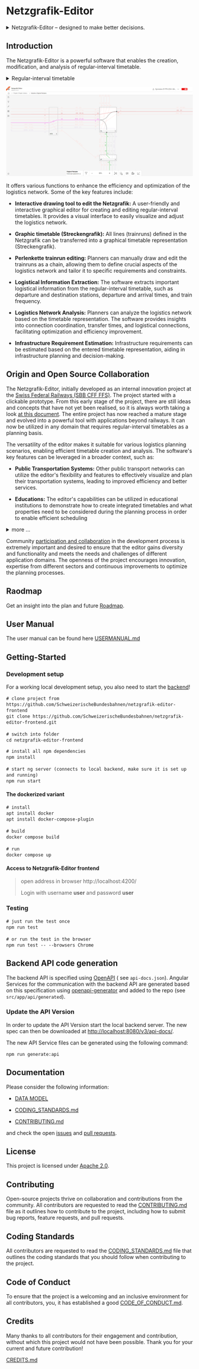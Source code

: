 # Netzgrafik-Editor

<details>
<summary>
Netzgrafik-Editor – designed to make better decisions.
</summary>

<br>

>
> **Flexible level of detail** - start with a rough sketch, continuously add more detail.
>
> Applicable across **different industries** - bus, train, plane.
>
> **Scales with your use-case** - from hobbyist timetabling to professional planning.
>
> **Human-centric** - timetable planning is a very complex and creative process. Netzgrafik-Editor
> supports the user by digitalizing the previously paper-driven process, while providing instant
> analysis capabilities.
>
> **Excellent and intuitive UX** - using Netzgrafik-Editor should be as easy and natural as drawing
> on a whiteboard. No training required. Analysis happens in real time.
>

</details>


## Introduction

The Netzgrafik-Editor is a powerful software that enables the creation, modification, and analysis
of regular-interval timetable.

<details>
<summary>
Regular-interval timetable
</summary>

<br>

>
> Regular-interval timetables were first developed in Germany at the beginning of the 20th century
> to coordinate urban traffic in large cities such as Berlin.
>
> The regular schedules aim to increase the attractiveness of public transport because they’re
> easier to memorise for passengers and because the patterns make the planning of resources easier.
>
> Such constant schedules may also improve services during off-peak hours.
>
> The Dutch were in 1970 credited with the first junction system, which then was the basis for the
> Swiss regular-interval timetable in 1982.
>
> [History - The regular-interval timetable](https://houseofswitzerland.org/swissstories/history/nation-railway-enthusiasts-history-swiss-railways)
>
> [clock-faced schedules](https://en.wikipedia.org/wiki/Clock-face_scheduling)
>
>
> [Source](https://www.swissinfo.ch/eng/to-the-second_the-swiss-timetable-is-due-to-meticulous-planning/34102496)
>

</details>


![Netzgrafik-Editor](./documentation/images/Overview_Editor_Screenshot_001.PNG)

It offers various functions to enhance the efficiency and optimization of the logistics network.
Some of the key features include:

- **Interactive drawing tool to edit the Netzgrafik:** A user-friendly and interactive graphical
  editor for creating and editing regular-interval timetables. It provides a
  visual interface to easily visualize and adjust the logistics network.

- **Graphic timetable (Streckengrafik):**
  All lines (trainruns) defined in the Netzgrafik can be transferred into a graphical timetable
  representation (Streckengrafik).

- **Perlenkette trainrun editing:** Planners can manually draw and edit the trainruns as a chain,
  allowing them
  to define crucial aspects of the logistics network and tailor it
  to specific requirements and constraints.

- **Logistical Information Extraction:** The software extracts important logistical information from
  the regular-interval timetable,
  such as departure and destination stations, departure and arrival times, and train frequency.

- **Logistics Network Analysis:** Planners can analyze the logistics network based on the timetable
  representation.
  The software provides insights into connection coordination, transfer times, and logistical
  connections, facilitating optimization and efficiency improvement.

- **Infrastructure Requirement Estimation:** Infrastructure requirements can be estimated based on
  the entered timetable representation,
  aiding in infrastructure planning and decision-making.

## Origin and Open Source Collaboration

The Netzgrafik-Editor, initially developed as an internal innovation project at the
[Swiss Federal Railways (SBB CFF FFS)](https://www.sbb.ch).
The project started with a clickable prototype. From this early stage of the project,
there are still ideas and concepts that have not yet been realised, so it is always worth taking a
look [at this document](https://xd.adobe.com/view/e4664ae0-be8f-40e4-6a55-88aec9eafd8d-9257/).
The entire project has now reached a mature stage and evolved into a powerful tool with applications
beyond railways. It can now be utilized in any domain that requires regular-interval timetables as a
planning basis.

The versatility of the editor makes it suitable for various logistics planning scenarios, enabling
efficient timetable creation and analysis. The software's key features can be leveraged in a broader
context, such as:

- **Public Transportation Systems:** Other public transport networks can utilize the editor's
  flexibility and features to effectively visualize and plan their transportation systems,
  leading to improved efficiency and better services.

- **Educations:** The editor's capabilities can be utilized in educational institutions to demonstrate
  how to create integrated timetables and what properties need to be considered during the planning
  process in order to enable efficient scheduling

<details>
<summary>more ...
</summary>

By extending the scope of its application beyond railways, the Netzgrafik-Editor has the potential
to become a valuable tool in numerous sectors,
providing comprehensive control, optimization, and synchronization of time-based planning.

Due to these diverse applications of the Netzgrafik-Editor and its increasing value in various
areas,
the decision was made to release it as open source software.
This is intended to promote broad use and collaboration at the planning level,
as well as actively support the further development of new ideas from different industries so that
the editor constantly improves and,
in the best case, establishes itself as a standard tool across different public transportation
industries.

</details>

Community [participation and collaboration](CONTRIBUTING.md)
in the development process is extremely important and desired to ensure that the editor gains
diversity
and functionality and meets the needs and challenges of different application domains.
The openness of the project encourages innovation, expertise from different sectors and continuous
improvements to optimize the
planning processes.

## Raodmap 
Get an insight into the plan and future [Roadmap](ROADMAP.md).

## User Manual

The user manual can be found here [USERMANUAL.md](documentation/USERMANUAL.md)

## Getting-Started

### Development setup

For a working local development setup, you also need to start
the [backend](https://github.com/SchweizerischeBundesbahnen/netzgrafik-editor-backend)!

```shell
# clone project from https://github.com/SchweizerischeBundesbahnen/netzgrafik-editor-frontend
git clone https://github.com/SchweizerischeBundesbahnen/netzgrafik-editor-frontend.git

# switch into folder
cd netzgrafik-editor-frontend

```

```shell
# install all npm dependencies
npm install

# start ng server (connects to local backend, make sure it is set up and running)
npm run start
```

#### The dockerized variant

```shell
# install
apt install docker
apt install docker-compose-plugin

# build
docker compose build

# run
docker compose up
```

#### Access to Netzgrafik-Editor frontend

> open address in browser http://localhost:4200/
>
> Login with username **user** and password **user**

### Testing

```
# just run the test once
npm run test

# or run the test in the browser
npm run test -- --browsers Chrome
```

## Backend API code generation

The backend API is specified using [OpenAPI](https://swagger.io/specification/) (
see `api-docs.json`).
Angular Services for the communication with the backend API are generated based on this
specification using [openapi-generator](https://github.com/openapitools/openapi-generator) and added
to the repo (see `src/app/api/generated`).

### Update the API Version

In order to update the API Version start the local backend server.
The new spec can then be downloaded at <http://localhost:8080/v3/api-docs/>.

The new API Service files can be generated using the following command:

```shell
npm run generate:api
```

## Documentation

Please consider the following information:

- [DATA MODEL](./documentation/DATA_MODEL.md)

- [CODING_STANDARDS.md](CODING_STANDARDS.md)
- [CONTRIBUTING.md](CONTRIBUTING.md)

and check the
open [issues](https://github.com/SchweizerischeBundesbahnen/netzgrafik-editor-frontend/issues)
and [pull requests](https://github.com/SchweizerischeBundesbahnen/netzgrafik-editor-frontend/pulls).

## License

This project is licensed under [Apache 2.0](LICENSE).

## Contributing

Open-source projects thrive on collaboration and contributions from the community. All
contributors are requested to read the [CONTRIBUTING.md](CONTRIBUTING.md) file as it outlines how to
contribute to the project, including how to submit bug reports, feature requests, and pull requests.


## Coding Standards

All contributors are requested to read the [CODING_STANDARDS.md](CODING_STANDARDS.md) file that
outlines the coding standards that you should follow when contributing to the project.

## Code of Conduct

To ensure that the project is a welcoming and an inclusive environment for all contributors, you, it
has established a good [CODE_OF_CONDUCT.md](CODE_OF_CONDUCT.md).

## Credits

Many thanks to all contributors for their engagement and contribution, without which this project
would not have been possible. Thank you for your current and future contribution!

[CREDITS.md](CREDITS.md)
